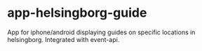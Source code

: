 # app-helsingborg-guide
App for iphone/android displaying guides on specific locations in helsingborg. Integrated with event-api. 
